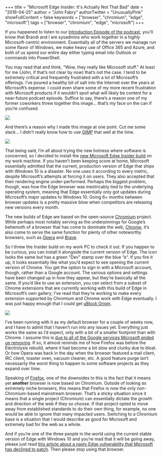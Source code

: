 +++
title = "Microsoft Edge Insider: It's Actually Not That Bad"
date = "2019-04-25"
author = "John Fabry"
authorTwitter = "UnusuallyPink"
showFullContent = false
keywords = ["browser", "chromium", "edge", "microsoft"]
tags = ["browser", "chromium", "edge", "microsoft"]
+++

If you happened to listen to our [Introduction Episode of the podcast](https://unusuallypinkpodcast.podbean.com/e/episode-0-introduction-1556126516/), you’ll know that Brandi and I are sysadmins who work together in a _highly_ Microsoft-centric environment. Essentially all of the servers we manage run some flavor of Windows, we make heavy use of Office 365 and Azure, and both of us spend our entire day either typing email into Outlook or commands into PowerShell.

You may read that and think, “Wow, they really like Microsoft stuff.” At least for me (John, if that’s not clear by now) that’s not the case. I tend to be extremely critical and frequently frustrated with a lot of Microsoft’s offerings. I’ve poured a healthy bit of salt into the Internet over the years at Microsoft’s expense. I could even share some of my more recent frustration with Microsoft products if it wouldn’t spoil what will likely be content for a near-future podcast episode. Suffice to say, there’s a reason one of my former coworkers threw together this image… that’s my face on the can if you’re confused.

![](images/MicrosoftEdgeInsiderItsActuallyNotThatBad_morton.png)

And there’s a reason why I made this image at one point. Cut me some slack… I didn’t really know how to use [GIMP](https://www.gimp.org/) that well at the time.

![](images/MicrosoftEdgeInsiderItsActuallyNotThatBad_admiral_o365.png)

That being said, I’m all about trying the new hotness where software is concerned, so I decided to install the [new Microsoft Edge Insider build](https://www.microsoftedgeinsider.com/en-us/) on my work machine. If you haven’t been keeping score at home, Microsoft essentially admitted that the current, production version of Edge that ships with Windows 10 is a disaster. No one uses it according to every metric, despite Microsoft’s attempts at forcing it on users. They also accepted that their rendering engine under-performed. Perhaps the biggest problem, though, was how the Edge browser was inextricably tied to the underlying operating system, meaning that Edge essentially only got updates during Microsoft’s major updates to Windows 10. Going 6+ months between browser updates is a pretty massive blow when competitors are releasing new versions every month.

The new builds of Edge are based on the open-source [Chromium](https://www.chromium.org/) project. While perhaps most notably serving as the underpinnings for Google’s behemoth of a browser that has come to dominate the web, [Chrome](https://www.google.com/chrome/), it’s also come to serve the same function for plenty of other noteworthy browsers, such as [Opera](https://www.opera.com/) and [Brave](https://brave.com/).

So I threw the Insider build on my work PC to check it out. If you happen to be curious, you can install it alongside the current version of Edge. The icon looks the same but has a green “Dev” stamp over the blue “e”. If you fire it up, it looks essentially like what you’d expect to see opening the current version of Chrome. You get the option to sign in with a Microsoft account, though, rather than a Google account. The various options and settings have been changed up in how they appear, but they’re basically all the same. If you’d like to use an extension, you can select from a subset of Chrome extensions that are currently working with this build of Edge in Microsoft’s own gallery; I’ve read that they’re working to make every extension supported by Chromium and Chrome work with Edge eventually. I was just happy enough that I could get [uBlock Origin](https://github.com/gorhill/uBlock).

![](images/MicrosoftEdgeInsiderItsActuallyNotThatBad_edge_chromium.png)

I’ve been running with it as my default browser for a couple of weeks now, and I have to admit that I haven’t run into any issues yet. Everything just works the same as I’d expect, only with a bit of a smaller footprint than with Chrome. I assume this is [due to all of the Google services Microsoft ended up removing](https://www.theverge.com/2019/4/8/18300772/microsoft-google-services-removed-changed-chromium-edge-browser). If so, it almost reminds me of how Firefox was before the Electrolysis rebuild, where it had become a bit slow and clunky due to bloat. Or how Opera was back in the day when the browser featured a mail client, IRC client, toaster oven, vacuum cleaner, etc. A good feature purge isn’t necessarily the worst thing to happen to some software projects as they expand over time.

Speaking of [Firefox](https://www.mozilla.org/en-US/firefox/new/), one of the downsides to this is the fact that it means yet **another** browser is now based on Chromium. Outside of looking as extremely niche browsers, this means that Firefox is now the only non-Chromium-based mainstream browser. That’s a sticky situation since it means that a single project (Chromium) can essentially dictate the growth and direction of the web if they so choose. If that project opted to move away from established standards to do their own thing, for example, no one would be able to ignore that many impacted users. Switching to a Chromium base is a situation that I would describe as good for Microsoft and extremely bad for the web as a whole.

And if you’re one of the three people in the world using the current stable version of Edge with Windows 10 and you’re mad that it will be going away, please just read [this article about a nasty Edge vulnerability that Microsoft has declined to patch](https://www.forbes.com/sites/daveywinder/2019/04/21/unpatched-windows-10-vulnerability-uses-microsoft-edge-to-steal-data-how-to-mitigate-the-risk/#503de7ad673f). Then please stop using that browser.
